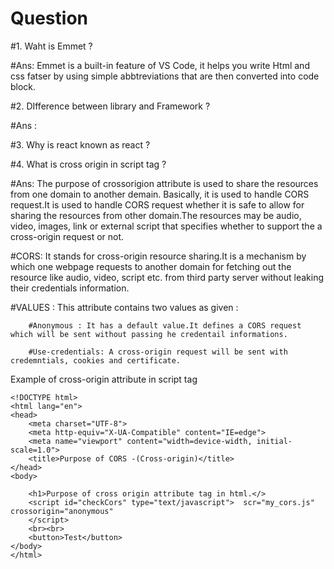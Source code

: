 # Question

#1. Waht is Emmet ?

#Ans: Emmet is a built-in feature of VS Code, it helps you write Html and css fatser by using simple abbtreviations that are then converted into code block.

#2. DIfference between library and Framework ?

#Ans :

#3. Why is react known as react ?

#4. What is cross origin in script tag ?

#Ans: The purpose of crossorigion attribute is used to share the resources from one domain to another demain.
Basically, it is used to handle CORS request.It is used to handle CORS request whether it is safe to allow for sharing the resources from other domain.The resources may be audio, video, images, link or external script that specifies whether to support the a cross-origin request or not.

#CORS: It stands for cross-origin resource sharing.It is a mechanism by which one webpage requests to another domain for fetching out the resource like audio, video, script etc. from third party server without leaking their credentials information.

#VALUES : This attribute contains two values as given :

        #Anonymous : It has a default value.It defines a CORS request which will be sent without passing he credentail informations.

        #Use-credentials: A cross-origin request will be sent with credemntials, cookies and certificate.

Example of cross-origin attribute in script tag

    <!DOCTYPE html>
    <html lang="en">
    <head>
        <meta charset="UTF-8">
        <meta http-equiv="X-UA-Compatible" content="IE=edge">
        <meta name="viewport" content="width=device-width, initial-scale=1.0">
        <title>Purpose of CORS -(Cross-origin)</title>
    </head>
    <body>

        <h1>Purpose of cross origin attribute tag in html.</>
        <script id="checkCors" type="text/javascript">  scr="my_cors.js"  crossorigin="anonymous"
        </script>
        <br><br>
        <button>Test</button>
    </body>
    </html>
